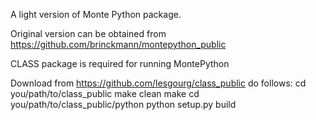 A light version of Monte Python package. 

Original version can be obtained from https://github.com/brinckmann/montepython_public

CLASS package is required for running MontePython

Download from https://github.com/lesgourg/class_public
do follows:
cd you/path/to/class_public
make clean
make
cd you/path/to/class_public/python
python setup.py build